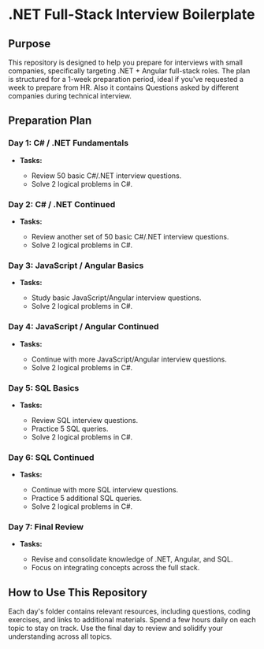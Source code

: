 <h1>.NET Full-Stack Interview Boilerplate</h1>

<h2>Purpose</h2>
<p>
    This repository is designed to help you prepare for interviews with small companies, specifically targeting .NET + Angular full-stack roles. The plan is structured for a 1-week preparation period, ideal if you've requested a week to prepare from HR. Also it contains Questions asked by different companies during technical interview.
</p>

<h2>Preparation Plan</h2>

<h3>Day 1: C# / .NET Fundamentals</h3>
<ul>
    <li><strong>Tasks:</strong></li>
    <ul>
        <li>Review 50 basic C#/.NET interview questions.</li>
        <li>Solve 2 logical problems in C#.</li>
    </ul>
</ul>

<h3>Day 2: C# / .NET Continued</h3>
<ul>
    <li><strong>Tasks:</strong></li>
    <ul>
        <li>Review another set of 50 basic C#/.NET interview questions.</li>
        <li>Solve 2 logical problems in C#.</li>
    </ul>
</ul>

<h3>Day 3: JavaScript / Angular Basics</h3>
<ul>
    <li><strong>Tasks:</strong></li>
    <ul>
        <li>Study basic JavaScript/Angular interview questions.</li>
        <li>Solve 2 logical problems in C#.</li>
    </ul>
</ul>

<h3>Day 4: JavaScript / Angular Continued</h3>
<ul>
    <li><strong>Tasks:</strong></li>
    <ul>
        <li>Continue with more JavaScript/Angular interview questions.</li>
        <li>Solve 2 logical problems in C#.</li>
    </ul>
</ul>

<h3>Day 5: SQL Basics</h3>
<ul>
    <li><strong>Tasks:</strong></li>
    <ul>
        <li>Review SQL interview questions.</li>
        <li>Practice 5 SQL queries.</li>
        <li>Solve 2 logical problems in C#.</li>
    </ul>
</ul>

<h3>Day 6: SQL Continued</h3>
<ul>
    <li><strong>Tasks:</strong></li>
    <ul>
        <li>Continue with more SQL interview questions.</li>
        <li>Practice 5 additional SQL queries.</li>
        <li>Solve 2 logical problems in C#.</li>
    </ul>
</ul>

<h3>Day 7: Final Review</h3>
<ul>
    <li><strong>Tasks:</strong></li>
    <ul>
        <li>Revise and consolidate knowledge of .NET, Angular, and SQL.</li>
        <li>Focus on integrating concepts across the full stack.</li>
    </ul>
</ul>

<h2>How to Use This Repository</h2>
<p>
    Each day's folder contains relevant resources, including questions, coding exercises, and links to additional materials. Spend a few hours daily on each topic to stay on track. Use the final day to review and solidify your understanding across all topics.
</p>
